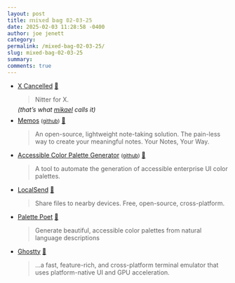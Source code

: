 ```yaml
---
layout: post
title: 𝕞𝕚𝕩𝕖𝕕 𝕓𝕒𝕘 𝟘𝟚-𝟘𝟛-𝟚𝟝
date: 2025-02-03 11:28:58 -0400
author: joe jenett
category: 
permalink: /mixed-bag-02-03-25/
slug: mixed-bag-02-03-25
summary: 
comments: true
---
```

<ul class="links">
	<li><a title="X Cancelled" href="https://xcancel.com/">X Cancelled</a> <a title="source" href="https://pinboard.in/u:mikael">📌</a><blockquote><p>Nitter for X.</p></blockquote><span style="text-indent:24px;position:relative;top:-8px;font-style:italic;">(that’s what <a href="https://pinboard.in/u:mikael">mikael</a> calls it)</span></li><li><a title="Memos - Open Source, Self-hosted, Your Notes, Your Way" href="https://www.usememos.com/">Memos</a> <small>(<a href="https://github.com/usememos/memos">github</a>)</small> <a title="source" href="https://pinboard.in/u:carlmjohnson">📌</a><blockquote><p>An open-source, lightweight note-taking solution. The pain-less way to create your meaningful notes. Your Notes, Your Way. </p></blockquote></li>
	<li><a title="Accessible Color Palette Generator" href="https://thisisfranciswu.com/enterprise-ui-palette-generator/">Accessible Color Palette Generator</a> <small>(<a href="https://github.com/thisisfranciswu/enterprise-ui-palette-generator">github</a>)</small> <a title="source" href="https://pinboard.in/u:stephanieleary">📌</a><blockquote><p>A tool to automate the generation of accessible enterprise UI color palettes. </p></blockquote></li>
	<li><a title="LocalSend: Share files to nearby devices..." href="https://localsend.org/">LocalSend</a> <a title="source" href="https://pinboard.in/u:donovanwatts">📌</a><blockquote><p>Share files to nearby devices. Free, open-source, cross-platform.</p></blockquote></li>
	<li><a title="Palette Poet" href="https://pallette-poet.lantos.dev/">Palette Poet</a> <a title="source" href="https://pinboard.in/u:peterkaminski">📌</a><blockquote><p>Generate beautiful, accessible color palettes from natural language descriptions</p></blockquote></li>
	<li><a title="Ghostty terminal emulator" href="https://ghostty.org/">Ghostty</a> <a title="source" href="https://pinboard.in/u:floehopper">📌</a><blockquote><p>...a fast, feature-rich, and cross-platform terminal emulator that uses platform-native UI and GPU acceleration.</p></blockquote></li>
</ul>
<a style="display:none;" href="https://brid.gy/publish/mastodon"><small>(cross-posted to mastodon)</small></a>